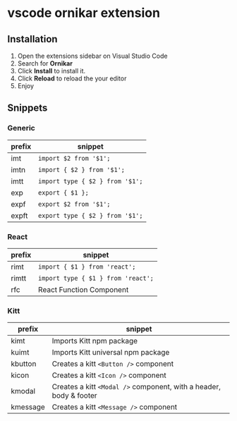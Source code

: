 # vscode ornikar extension

## Installation

1.  Open the extensions sidebar on Visual Studio Code
2.  Search for **Ornikar**
3.  Click **Install** to install it.
4.  Click **Reload** to reload the your editor
5.  Enjoy

## Snippets

### Generic

| prefix | snippet                         |
| ------ | ------------------------------- |
| imt    | `import $2 from '$1';`          |
| imtn   | `import { $2 } from '$1';`      |
| imtt   | `import type { $2 } from '$1';` |
| exp    | `export { $1 };`                |
| expf   | `export $2 from '$1';`          |
| expft  | `export type { $2 } from '$1';` |

### React

| prefix | snippet                            |
| ------ | ---------------------------------- |
| rimt   | `import { $1 } from 'react';`      |
| rimtt  | `import type { $1 } from 'react';` |
| rfc    | React Function Component           |

### Kitt

| prefix   | snippet                                                            |
| -------- | ------------------------------------------------------------------ |
| kimt     | Imports Kitt npm package                                           |
| kuimt    | Imports Kitt universal npm package                                 |
| kbutton  | Creates a kitt `<Button />` component                              |
| kicon    | Creates a kitt `<Icon />` component                                |
| kmodal   | Creates a kitt `<Modal />` component, with a header, body & footer |
| kmessage | Creates a kitt `<Message />` component                             |
